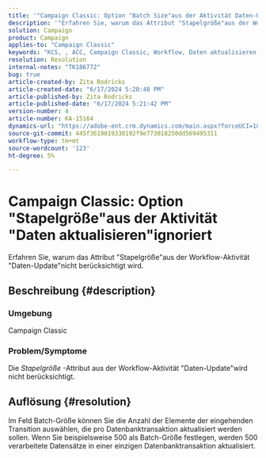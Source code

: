 ```yaml
---
title: '"Campaign Classic: Option "Batch Size"aus der Aktivität Daten-Update ignoriert"'
description: '"Erfahren Sie, warum das Attribut "Stapelgröße"aus der Workflow-Aktivität "Daten-Update"nicht eingehalten wird."'
solution: Campaign
product: Campaign
applies-to: "Campaign Classic"
keywords: "KCS, , ACC, Campaign Classic, Workflow, Daten aktualisieren, Stapelgröße"
resolution: Resolution
internal-notes: "TK186772"
bug: true
article-created-by: Zita Rodricks
article-created-date: "6/17/2024 5:20:48 PM"
article-published-by: Zita Rodricks
article-published-date: "6/17/2024 5:21:42 PM"
version-number: 4
article-number: KA-15164
dynamics-url: "https://adobe-ent.crm.dynamics.com/main.aspx?forceUCI=1&pagetype=entityrecord&etn=knowledgearticle&id=68a67eee-cd2c-ef11-840a-002248084fbb"
source-git-commit: 445f3619019330192f9e773018250dd569495311
workflow-type: tm+mt
source-wordcount: '123'
ht-degree: 5%

---
```


# Campaign Classic: Option &quot;Stapelgröße&quot;aus der Aktivität &quot;Daten aktualisieren&quot;ignoriert


Erfahren Sie, warum das Attribut &quot;Stapelgröße&quot;aus der Workflow-Aktivität &quot;Daten-Update&quot;nicht berücksichtigt wird.

## Beschreibung {#description}


### <b>Umgebung</b>

Campaign Classic



### <b>Problem/Symptome</b>

Die *Stapelgröße* -Attribut aus der Workflow-Aktivität &quot;Daten-Update&quot;wird nicht berücksichtigt.




## Auflösung {#resolution}


Im Feld Batch-Größe können Sie die Anzahl der Elemente der eingehenden Transition auswählen, die pro Datenbanktransaktion aktualisiert werden sollen. Wenn Sie beispielsweise 500 als Batch-Größe festlegen, werden 500 verarbeitete Datensätze in einer einzigen Datenbanktransaktion aktualisiert.


